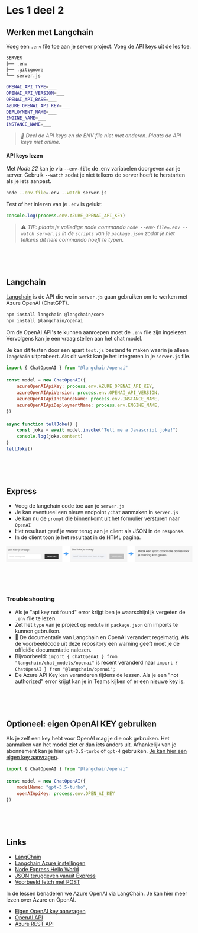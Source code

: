 # Les 1 deel 2

## Werken met Langchain

Voeg een `.env` file toe aan je server project. Voeg de API keys uit de les toe.

```
SERVER
├── .env
├── .gitignore
└── server.js
```


```sh
OPENAI_API_TYPE=___
OPENAI_API_VERSION=___
OPENAI_API_BASE=___
AZURE_OPENAI_API_KEY=___
DEPLOYMENT_NAME=___
ENGINE_NAME=___
INSTANCE_NAME=___
```

> *🚨 Deel de API keys en de ENV file niet met anderen. Plaats de API keys niet online.*



#### API keys lezen

Met *Node 22* kan je via `--env-file` de .env variabelen doorgeven aan je server. Gebruik `--watch` zodat je niet telkens de server hoeft te herstarten als je iets aanpast.

```sh
node --env-file=.env --watch server.js
```
Test of het inlezen van je `.env` is gelukt:
```js
console.log(process.env.AZURE_OPENAI_API_KEY)
```
> ⚠️ *TIP: plaats je volledige node commando `node --env-file=.env --watch server.js` in de `scripts` van je `package.json` zodat je niet telkens dit hele commando hoeft te typen.*


<br><br><br>

## Langchain

[Langchain](https://js.langchain.com/docs/get_started/introduction) is de API die we in `server.js` gaan gebruiken om te werken met Azure OpenAI (ChatGPT). 

```sh
npm install langchain @langchain/core
npm install @langchain/openai
```
Om de OpenAI API's te kunnen aanroepen moet de `.env` file zijn ingelezen. Vervolgens kan je een vraag stellen aan het chat model. 

Je kan dit testen door een apart `test.js` bestand te maken waarin je alleen `langchain` uitprobeert. Als dit werkt kan je het integreren in je `server.js` file.

```js
import { ChatOpenAI } from "@langchain/openai"

const model = new ChatOpenAI({
    azureOpenAIApiKey: process.env.AZURE_OPENAI_API_KEY, 
    azureOpenAIApiVersion: process.env.OPENAI_API_VERSION, 
    azureOpenAIApiInstanceName: process.env.INSTANCE_NAME, 
    azureOpenAIApiDeploymentName: process.env.ENGINE_NAME, 
})

async function tellJoke() {
    const joke = await model.invoke("Tell me a Javascript joke!")
    console.log(joke.content)
}
tellJoke()
```


<br><br><br>


## Express

- Voeg de langchain code toe aan je `server.js`
- Je kan eventueel een nieuw endpoint `/chat` aanmaken in `server.js`
- Je kan nu de `prompt` die binnenkomt uit het formulier versturen naar `OpenAI`
- Het resultaat geef je weer terug aan je client als JSON in de `response`.
- In de client toon je het resultaat in de HTML pagina.

<img src="../images/form-example.png" width="900">

<br><br><br>


### Troubleshooting

- Als je "api key not found" error krijgt ben je waarschijnlijk vergeten de `.env` file te lezen.
- Zet het `type` van je project op `module` in `package.json` om imports te kunnen gebruiken. 
- 📃 De documentatie van Langchain en OpenAI verandert regelmatig. Als de voorbeeldcode uit deze repository een warning geeft moet je de officiële documentatie nalezen.
- Bijvoorbeeld: `import { ChatOpenAI } from "langchain/chat_models/openai"` is recent veranderd naar `import { ChatOpenAI } from "@langchain/openai";`
- De Azure API Key kan veranderen tijdens de lessen. Als je een "not authorized" error krijgt kan je in Teams kijken of er een nieuwe key is.

<br><br><br>

## Optioneel: eigen OpenAI KEY gebruiken

Als je zelf een key hebt voor OpenAI mag je die ook gebruiken. Het aanmaken van het model ziet er dan iets anders uit. Afhankelijk van je abonnement kan je hier `gpt-3.5-turbo` of `gpt-4` gebruiken. [Je kan hier een eigen key aanvragen](https://platform.openai.com/docs/introduction).

```js
import { ChatOpenAI } from "@langchain/openai"

const model = new ChatOpenAI({
    modelName: "gpt-3.5-turbo",
    openAIApiKey: process.env.OPEN_AI_KEY
})
```

<br><br><br>

## Links

- [LangChain](https://js.langchain.com/docs/get_started/quickstart)
- [Langchain Azure instellingen](https://js.langchain.com/docs/integrations/chat/azure)
- [Node Express Hello World](https://expressjs.com/en/starter/hello-world.html)
- [JSON teruggeven vanuit Express](https://expressjs.com/en/5x/api.html#res.json)
- [Voorbeeld fetch met POST](https://jasonwatmore.com/post/2021/09/05/fetch-http-post-request-examples)

In de lessen benaderen we Azure OpenAI via LangChain. Je kan hier meer lezen over Azure en OpenAI.

- [Eigen OpenAI key aanvragen](https://platform.openai.com/docs/introduction)
- [OpenAI API](https://platform.openai.com/docs/introduction)
- [Azure REST API](https://learn.microsoft.com/en-gb/azure/ai-services/openai/reference)
